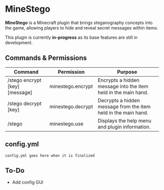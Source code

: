 # MineStego

**MineStego** is a Minecraft plugin that brings steganography concepts into the game, allowing players to hide and reveal secret messages within items.

This plugin is currently **in-progress** as its base features are still in development.

## Commands & Permissions
| Command                        | Permission        | Purpose                                                                |
|--------------------------------|-------------------|------------------------------------------------------------------------|
| /stego encrypt [key] [message] | minestego.encrypt | Encrypts a hidden message into the item held in the main hand.              |
| /stego decrypt [key]           | minestego.decrypt | Decrypts a hidden message from the item held in the main hand. |
| /stego                         | minestego.use     | Displays the help menu and plugin information.                            |

## config.yml
```
config.yml goes here when it is finalized
```
## To-Do
- Add config GUI